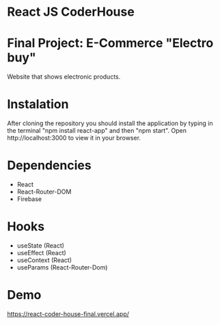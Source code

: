 # React JS CoderHouse

# Final Project: E-Commerce "Electro buy"

Website that shows electronic products.

# Instalation

After cloning the repository you should install the application by typing in the terminal "npm install react-app" and then "npm start".
Open http://localhost:3000 to view it in your browser.

# Dependencies

- React
- React-Router-DOM
- Firebase

# Hooks

- useState (React)
- useEffect (React)
- useContext (React)
- useParams (React-Router-Dom)

# Demo

https://react-coder-house-final.vercel.app/
